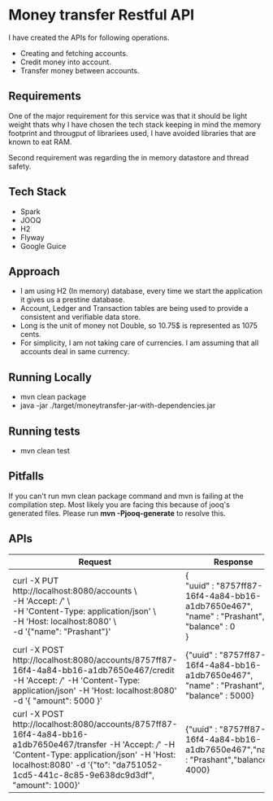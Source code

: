  # Money transfer Restful API
 I have created the APIs for following operations.
  * Creating and fetching accounts. 
  * Credit money into account.
  * Transfer money between accounts.

 ## Requirements
 One of the major requirement for this service was that it should be light weight thats why I have chosen the tech stack keeping in mind the memory footprint and througput of librariees used, I have avoided libraries that are known to eat RAM.
 
 Second requirement was regarding the in memory datastore and thread safety.
 
 ## Tech Stack
 * Spark
 * JOOQ
 * H2
 * Flyway
 * Google Guice
 
 ## Approach
 * I am using H2 (In memory) database, every time we start the application it gives us a prestine database.
 * Account, Ledger and Transaction tables are being used to provide a consistent and verifiable data store.
 * Long is the unit of money not Double, so 10.75$ is represented as 1075 cents.
 * For simplicity, I am not taking care of currencies. I am assuming that all accounts deal in same currency.
 
 
 ## Running Locally
 * mvn clean package
 * java -jar ./target/moneytransfer-jar-with-dependencies.jar
 
 ## Running tests
  * mvn clean test
  
  
## Pitfalls
If you can't run mvn clean package command and mvn is failing at the compilation step. Most likely you are facing this because of jooq's generated files. Please run **mvn -Pjooq-generate** to resolve this.

## APIs


| Request | Response |
| --- | --- |
| curl -X PUT http://localhost:8080/accounts \\<br>-H 'Accept: */*' \\<br>-H 'Content-Type: application/json' \\<br>-H 'Host: localhost:8080' \\<br>-d '{"name": "Prashant"}' | {<br>  "uuid" : "8757ff87-16f4-4a84-bb16-a1db7650e467", <br>"name" : "Prashant",<br>"balance" : 0<br>} |
| curl -X POST http://localhost:8080/accounts/8757ff87-16f4-4a84-bb16-a1db7650e467/credit -H 'Accept: */*' -H 'Content-Type: application/json' -H 'Host: localhost:8080' -d '{ "amount": 5000 }' | {"uuid" : "8757ff87-16f4-4a84-bb16-a1db7650e467", "name" : "Prashant", "balance" : 5000}|
| curl -X POST http://localhost:8080/accounts/8757ff87-16f4-4a84-bb16-a1db7650e467/transfer -H 'Accept: */*' -H 'Content-Type: application/json' -H 'Host: localhost:8080' -d '{"to": "da751052-1cd5-441c-8c85-9e638dc9d3df", "amount": 1000}' | {"uuid" : "8757ff87-16f4-4a84-bb16-a1db7650e467","name" : "Prashant","balance" : 4000} |